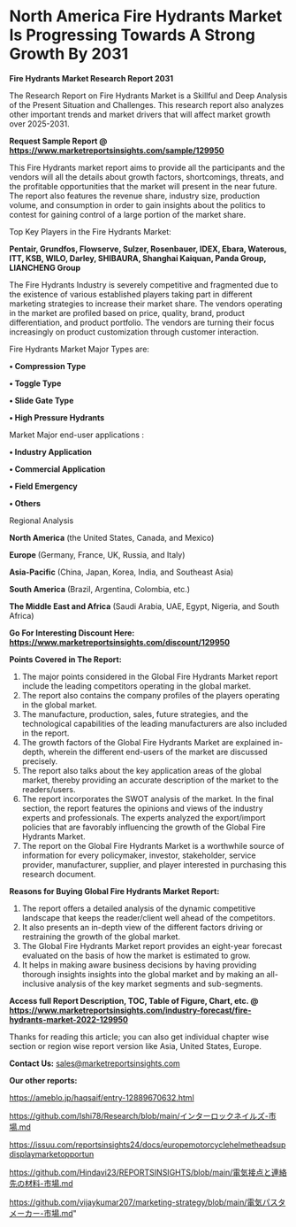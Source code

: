 # North America Fire Hydrants Market Is Progressing Towards A Strong Growth By 2031

<strong>Fire Hydrants Market Research Report 2031</strong>

The Research Report on Fire Hydrants Market is a Skillful and Deep Analysis of the Present Situation and Challenges. This research report also analyzes other important trends and market drivers that will affect market growth over 2025-2031.

<strong>Request Sample Report @ <a href=https://www.marketreportsinsights.com/sample/129950>https://www.marketreportsinsights.com/sample/129950</a></strong>

This Fire Hydrants market report aims to provide all the participants and the vendors will all the details about growth factors, shortcomings, threats, and the profitable opportunities that the market will present in the near future. The report also features the revenue share, industry size, production volume, and consumption in order to gain insights about the politics to contest for gaining control of a large portion of the market share.

Top Key Players in the Fire Hydrants Market:

<strong>Pentair, Grundfos, Flowserve, Sulzer, Rosenbauer, IDEX, Ebara, Waterous, ITT, KSB, WILO, Darley, SHIBAURA, Shanghai Kaiquan, Panda Group, LIANCHENG Group</strong>

The Fire Hydrants Industry is severely competitive and fragmented due to the existence of various established players taking part in different marketing strategies to increase their market share. The vendors operating in the market are profiled based on price, quality, brand, product differentiation, and product portfolio. The vendors are turning their focus increasingly on product customization through customer interaction.

Fire Hydrants Market Major Types are:

<strong>• Compression Type

• Toggle Type

• Slide Gate Type

• High Pressure Hydrants</strong>

Market Major end-user applications :

<strong>• Industry Application

• Commercial Application

• Field Emergency

• Others</strong>

Regional Analysis

</u><strong><b>North America</b></strong> (the United States, Canada, and Mexico)

<strong><b>Europe </b></strong>(Germany, France, UK, Russia, and Italy)

<strong><b>Asia-Pacific</b></strong> (China, Japan, Korea, India, and Southeast Asia)

<strong><b>South America</b></strong> (Brazil, Argentina, Colombia, etc.)

<strong><b>The Middle East and Africa</b></strong> (Saudi Arabia, UAE, Egypt, Nigeria, and South Africa)

<strong>Go For Interesting Discount Here: <a href=https://www.marketreportsinsights.com/discount/129950>https://www.marketreportsinsights.com/discount/129950</a></strong>

<strong>Points Covered in The Report:</strong>
<ol>
  <li>The major points considered in the Global Fire Hydrants Market report include the leading competitors operating in the global market.</li>
  <li>The report also contains the company profiles of the players operating in the global market.</li>
  <li>The manufacture, production, sales, future strategies, and the technological capabilities of the leading manufacturers are also included in the report.</li>
  <li>The growth factors of the Global Fire Hydrants Market are explained in-depth, wherein the different end-users of the market are discussed precisely.</li>
  <li>The report also talks about the key application areas of the global market, thereby providing an accurate description of the market to the readers/users.</li>
  <li>The report incorporates the SWOT analysis of the market. In the final section, the report features the opinions and views of the industry experts and professionals. The experts analyzed the export/import policies that are favorably influencing the growth of the Global Fire Hydrants Market.</li>
  <li>The report on the Global Fire Hydrants Market is a worthwhile source of information for every policymaker, investor, stakeholder, service provider, manufacturer, supplier, and player interested in purchasing this research document.</li>
</ol>
<strong>Reasons for Buying Global Fire Hydrants Market Report:</strong>

<ol>
  <li>The report offers a detailed analysis of the dynamic competitive landscape that keeps the reader/client well ahead of the competitors.</li>
  <li>It also presents an in-depth view of the different factors driving or restraining the growth of the global market.</li>
  <li>The Global Fire Hydrants Market report provides an eight-year forecast evaluated on the basis of how the market is estimated to grow.</li>
  <li>It helps in making aware business decisions by having providing thorough insights insights into the global market and by making an all-inclusive analysis of the key market segments and sub-segments.</li>
</ol>
<strong>Access full Report Description, TOC, Table of Figure, Chart, etc. @ <a href=https://www.marketreportsinsights.com/industry-forecast/fire-hydrants-market-2022-129950>https://www.marketreportsinsights.com/industry-forecast/fire-hydrants-market-2022-129950</a></strong>


Thanks for reading this article; you can also get individual chapter wise section or region wise report version like Asia, United States, Europe.

<strong>Contact Us:</strong>
sales@marketreportsinsights.com

<strong>Our other reports:</strong>

<a href=https://ameblo.jp/haqsaif/entry-12889670632.html>https://ameblo.jp/haqsaif/entry-12889670632.html</a>

<a href=https://github.com/Ishi78/Research/blob/main/インターロックネイルズ-市場.md>https://github.com/Ishi78/Research/blob/main/インターロックネイルズ-市場.md</a>

<a href=https://issuu.com/reportsinsights24/docs/europemotorcyclehelmetheadsupdisplaymarketopportun>https://issuu.com/reportsinsights24/docs/europemotorcyclehelmetheadsupdisplaymarketopportun</a>

<a href=https://github.com/Hindavi23/REPORTSINSIGHTS/blob/main/電気接点と連絡先の材料-市場.md>https://github.com/Hindavi23/REPORTSINSIGHTS/blob/main/電気接点と連絡先の材料-市場.md</a>

<a href=https://github.com/vijaykumar207/marketing-strategy/blob/main/電気パスタメーカー-市場.md>https://github.com/vijaykumar207/marketing-strategy/blob/main/電気パスタメーカー-市場.md</a>"
